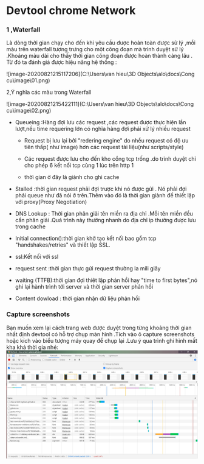 # Devtool chrome Network

### 1 ,Waterfall

Là dòng thời gian chạy cho đến khi yêu cầu được hoàn toàn được sử lý ,mỗi màu trên waterfall tượng trưng cho một công đoạn mà trình duyệt sử lý .Khoảng màu dài cho thấy thời gian công đoạn được hoàn thành càng lâu . Từ đó ta đánh giá được  hiệu năng hệ thống :

![image-20200821215117206](C:\Users\van hieu\3D Objects\alo\docs\Cong cu\image\01.png)

2,Ý nghĩa các màu trong Waterfall

![image-20200821215422111](C:\Users\van hieu\3D Objects\alo\docs\Cong cu\image\02.png)

+ Queueing :Hàng đợi lưu các request ,các request được thực hiện lần lượt,nếu time requering lớn có nghĩa hàng đợi phải xử lý nhiều request 

  + Request bị lưu lại bởi "redering engine" do nhều request có độ ưu tiên thấp( như image) hơn các request tài liệu(như scripts/style)

  + Các request được lưu cho đến kho cổng tcp trống .do trình duyệt chỉ cho phép 6 kết nối tcp cùng 1 lúc trên http 1

  + thời gian ở đây là giành cho ghi cache 

    

+ Stalled :thời gian request phải đợi trược khi nó được gửi . Nó phải đợi phải queue như đã nói ở trên.Thêm vào đó là thời gian giành để thiết lập với proxy(Proxy Negotiation)

+ DNS Lookup : Thời gian phân giải tên miền ra địa chỉ .Mỗi tên miền đều cần phân giải .Quá trình này thường nhanh do địa chỉ ip thường được lưu trong cache 

+ Initial connection():thời gian khở tạo kết nối bao gồm tcp "handshakes/retries" và thiết lập SSL.

+ ssl:Kết nối với ssl

+ request sent :thời gian thực gửi request  thường la mili giây

+ waiting (TTFB):thời gian đợi thiêt lập phản hồi hay "time to first bytes",nó ghi lại hành trình tới server và thời gian server phản hồi 

+ Content dowload : thời gian nhận dữ liệu phản hồi 

### Capture screenshots 

Bạn muốn xem lại cách trang web được duyệt trong từng khoảng thời gian nhất định devtool có hỗ trợ chụp màn hình .Tích vào ô capture screenshots hoặc kích vào biểu tượng máy quay để chụp lại .Lưu ý qua trình ghi hình mất kha khá thời gia nhé:![image-20200821235816725](../image/03.png)

  

  

  

  

  

  

  

  

  
